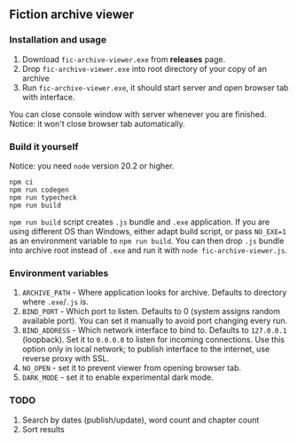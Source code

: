 ## Fiction archive viewer

### Installation and usage

1. Download `fic-archive-viewer.exe` from **releases** page.
2. Drop `fic-archive-viewer.exe` into root directory of your copy of an archive
3. Run `fic-archive-viewer.exe`, it should start server and open browser tab with interface.

You can close console window with server whenever you are finished. Notice: it won't close
browser tab automatically.

### Build it yourself

Notice: you need `node` version 20.2 or higher.

```
npm ci
npm run codegen
npm run typecheck
npm run build
```

`npm run build` script creates `.js` bundle and `.exe` application. If you are using different OS than Windows,
either adapt build script, or pass `NO_EXE=1` as an environment variable to `npm run build`. You can then drop `.js`
bundle into archive root instead of `.exe` and run it with `node fic-archive-viewer.js`.

### Environment variables

1. `ARCHIVE_PATH` - Where application looks for archive. Defaults to directory where `.exe`/`.js` is.
2. `BIND_PORT` - Which port to listen. Defaults to 0 (system assigns random available port). You can set it manually
to avoid port changing every run.
3. `BIND_ADDRESS` - Which network interface to bind to. Defaults to `127.0.0.1` (loopback). Set it to `0.0.0.0` to
listen for incoming connections. Use this option only in local network; to publish interface to the internet, use
reverse proxy with SSL.
4. `NO_OPEN` - set it to prevent viewer from opening browser tab.
5. `DARK_MODE` - set it to enable experimental dark mode.

### TODO

1. Search by dates (publish/update), word count and chapter count
2. Sort results
